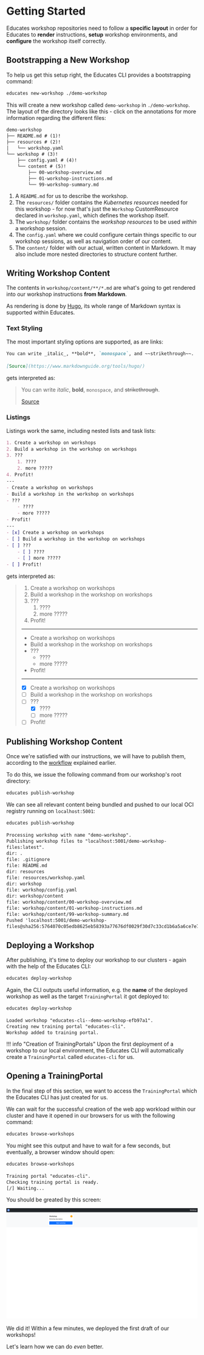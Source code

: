# Getting Started

Educates workshop repositories need to follow a **specific layout** in order for
Educates to **render** instructions, **setup** workshop environments, and **configure**
the workshop itself correctly.

## Bootstrapping a New Workshop

To help us get this setup right, the Educates CLI provides a bootstrapping command:

```sh title="Bootstrap a new Educates workshop repository"
educates new-workshop ./demo-workshop
```

This will create a new workshop called `demo-workshop` in `./demo-workshop`.
The layout of the directory looks like this - click on the annotations for
more information regarding the different files:

```{ .sh .no-copy title="Layout of an Educates workshop" }
demo-workshop
├── README.md # (1)!
├── resources # (2)!
│   └── workshop.yaml
└── workshop # (3)!
    ├── config.yaml # (4)!
    └── content # (5)!
        ├── 00-workshop-overview.md
        ├── 01-workshop-instructions.md
        └── 99-workshop-summary.md
```

1. A `README.md` for us to describe the workshop.
2. The `resources/` folder contains the _Kubernetes resources_ needed for this workshop -
   for now that's just the `Workshop` CustomResource declared in `workshop.yaml`, which
   defines the workshop itself.
3. The `workshop/` folder contains the _workshop resources_ to be used _within_ a workshop
   session.
4. The `config.yaml` where we could configure certain things specific
   to our workshop sessions, as well as navigation order of our content.
5. The `content/` folder with our actual, written content in Markdown. It
   may also include more nested directories to structure content further.

## Writing Workshop Content

The contents in `workshop/content/**/*.md` are what's going to get rendered into our workshop
instructions **from Markdown**.

As rendering is done by [Hugo](https://gohugo.io), its whole range of Markdown syntax is supported
within Educates.

### Text Styling

The most important styling options are supported, as are links:

```md title="Text styling in Educates"
You can write _italic_, **bold**, `monospace`, and ~~strikethrough~~.

[Source](https://www.markdownguide.org/tools/hugo/)
```

gets interpreted as:

> You can write _italic_, **bold**, `monospace`, and ~~strikethrough~~.
>
> [Source](https://www.markdownguide.org/tools/hugo/)

### Listings

Listings work the same, including nested lists and task lists:

```md title="Listings in Educates"
1. Create a workshop on workshops
2. Build a workshop in the workshop on workshops
3. ???
    1. ????
    2. more ?????
4. Profit!
---
- Create a workshop on workshops
- Build a workshop in the workshop on workshops
- ???
    - ????
    - more ?????
- Profit!
---
- [x] Create a workshop on workshops
- [ ] Build a workshop in the workshop on workshops
- [ ] ???
    - [ ] ????
    - [ ] more ?????
- [ ] Profit!
```
gets interpreted as:

> 1. Create a workshop on workshops
> 2. Build a workshop in the workshop on workshops
> 3. ???
>     1. ????
>     2. more ?????
> 4. Profit!
> ---
> - Create a workshop on workshops
> - Build a workshop in the workshop on workshops
> - ???
>     - ????
>     - more ?????
> - Profit!
> ---
> - [x] Create a workshop on workshops
> - [ ] Build a workshop in the workshop on workshops
> - [ ] ???
>     - [x] ????
>     - [ ] more ?????
> - [ ] Profit!

## Publishing Workshop Content

Once we're satisfied with our instructions, we will have to publish them,
according to the [workflow](../about/workflow.md) explained earlier.

To do this, we issue the following command from our workshop's root directory:

```sh title="Publish a workshop to an OCI registry"
educates publish-workshop
```

We can see all relevant content being bundled and pushed to our local OCI registry
running on `localhost:5001`:

``` { .text .no-copy title="Output of the Educates CLI" }
educates publish-workshop

Processing workshop with name "demo-workshop".
Publishing workshop files to "localhost:5001/demo-workshop-files:latest".
dir: .
file: .gitignore
file: README.md
dir: resources
file: resources/workshop.yaml
dir: workshop
file: workshop/config.yaml
dir: workshop/content
file: workshop/content/00-workshop-overview.md
file: workshop/content/01-workshop-instructions.md
file: workshop/content/99-workshop-summary.md
Pushed 'localhost:5001/demo-workshop-files@sha256:5764070c05edb8625eb58393a77676df0029f30d7c33cd1b6a5a6ce7e7800138'
```

## Deploying a Workshop

After publishing, it's time to deploy our workshop to our clusters - again
with the help of the Educates CLI:

```sh title="Deploy a workshop to a cluster"
educates deploy-workshop
```

Again, the CLI outputs useful information, e.g. the **name** of the deployed
workshop as well as the target `TrainingPortal` it got deployed to:

``` { .text .no-copy title="Output of the Educates CLI" }
educates deploy-workshop

Loaded workshop "educates-cli--demo-workshop-efb97a1".
Creating new training portal "educates-cli".
Workshop added to training portal.
```
!!! info "Creation of TrainingPortals"
    Upon the first deployment of a workshop to our local environment, the Educates
    CLI will automatically create a `TrainingPortal` called `educates-cli` for us.

## Opening a TrainingPortal

In the final step of this section, we want to access the `TrainingPortal` which
the Educates CLI has just created for us.

We can wait for the successful creation of the web app workload within our
cluster and have it opened in our browsers for us with the following command:

```sh title="Open an Educates TrainingPortal in the browser"
educates browse-workshops
```

You might see this output and have to wait for a few seconds, but eventually,
a browser window should open:

``` { .text .no-copy title="Output of the Educates CLI"}
educates browse-workshops

Training portal "educates-cli".
Checking training portal is ready.
[/] Waiting...
```

You should be greated by this screen:

![TrainingPortal screenshot](../assets/trainingportal.png)

We did it! Within a few minutes, we deployed the first draft of our workshops!

Let's learn how we can do _even_ better.